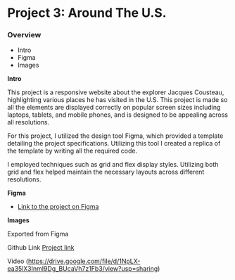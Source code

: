 # Project 3: Around The U.S.

### Overview

- Intro
- Figma
- Images

**Intro**

This project is a responsive website about the explorer Jacques Cousteau, highlighting various places he has visited in the U.S. This project is made so all the elements are displayed correctly on popular screen sizes including laptops, tablets, and mobile phones, and is designed to be appealing across all resolutions.

For this project, I utilized the design tool Figma, which provided a template detailing the project specifications. Utilizing this tool I created a replica of the template by writing all the required code.

I employed techniques such as grid and flex display styles. Utilizing both grid and flex helped maintain the necessary layouts across different resolutions.

**Figma**

- [Link to the project on Figma](https://www.figma.com/file/ii4xxsJ0ghevUOcssTlHZv/Sprint-3%3A-Around-the-US?node-id=0%3A1)

**Images**

Exported from Figma

Github Link [Project link](https://Mackie0205.github.io/se_project_aroundtheus)

Video (https://drive.google.com/file/d/1NpLX-ea35lX3InmI9Dg_BUcaVh7z1Fb3/view?usp=sharing)
